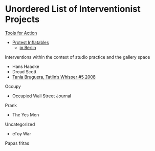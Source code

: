 # Unordered List of Interventionist Projects

[Tools for Action](http://www.toolsforaction.net/)
+ [Protest Inflatables](https://www.vam.ac.uk/blog/disobedient-objects/tools-for-action-interview-with-artur-van-balen)
	+ [in Berlin](https://vimeo.com/82748547#at=3)


Interventions within the context of studio practice and the gallery space
+ Hans Haacke
+ Dread Scott
+ [Tania Bruguera, Tatlin’s Whisper #5 2008
](https://www.tate.org.uk/research/publications/performance-at-tate/resources/films-and-videos/tania-bruguera-tate-shots)

Occupy
+ Occupied Wall Street Journal

Prank
+ The Yes Men

Uncategorized
+ eToy War

Papas fritas
